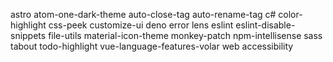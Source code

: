 astro
atom-one-dark-theme
auto-close-tag
auto-rename-tag
c#
color-highlight
css-peek
customize-ui
deno
error lens
eslint
eslint-disable-snippets
file-utils
material-icon-theme
monkey-patch
npm-intellisense
sass
tabout
todo-highlight
vue-language-features-volar
web accessibility
